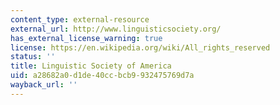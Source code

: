 ```yaml
---
content_type: external-resource
external_url: http://www.linguisticsociety.org/
has_external_license_warning: true
license: https://en.wikipedia.org/wiki/All_rights_reserved
status: ''
title: Linguistic Society of America
uid: a28682a0-d1de-40cc-bcb9-932475769d7a
wayback_url: ''
---
```

